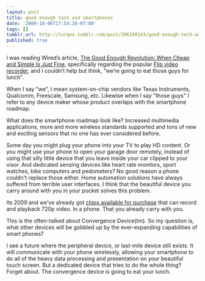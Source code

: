 ```yaml
---
layout: post
title: good enough tech and smartphones
date: '2009-10-06T17:54:20-07:00'
tags: []
tumblr_url: http://turqee.tumblr.com/post/206190143/good-enough-tech-and-smartphones
published: true
---
```

I was reading Wired’s article, [The Good Enough Revolution: When Cheap
and Simple Is Just
Fine](http://www.wired.com/gadgets/miscellaneous/magazine/17-09/ff_goodenough),
specifically regarding the popular [Flip video
recorder](http://www.theflip.com/), and I couldn’t help but think,
“we’re going to eat those guys for lunch”.

When I say "we", I mean system-on-chip vendors like Texas Instruments,
Qualcomm, Freescale, Samsung, etc. Likewise when I say "those guys" I
refer to any device maker whose product overlaps with the smartphone
roadmap.

What does the smartphone roadmap look like? Increased multimedia
applications, more and more wireless standards supported and tons of new
and exciting sensors that no one has ever considered before.

Some day you might plug your phone into your TV to play HD content. Or
you might use your phone to open your garage door remotely, instead of
using that silly little device that you leave inside your car clipped to
your visor. And dedicated sensing devices like heart rate monitors,
sport watches, bike computers and pedometers? No good reason a phone
couldn't replace those either. Home automation solutions have always
suffered from terrible user interfaces. I think that the beautiful
device you carry around with you in your pocket solves this problem.

Its 2009 and we’ve already got [chips available for
purchase](http://focus.ti.com/docs/prod/folders/print/omap3530.html)
that can record and playback 720p video. In a phone. That you already
carry with you.

This is the often-talked about Convergence Device(tm). So my question
is, what other devices will be gobbled up by the ever-expanding
capabilities of smart phones?

I see a future where the peripheral device, or last-mile device still
exists. It will communicate with your phone wirelessly, allowing your
smartphone to do all of the heavy data processing and presentation on
your beautiful touch screen. But a dedicated device that tries to do the
whole thing? Forget about. The convergence device is going to eat your
lunch.
